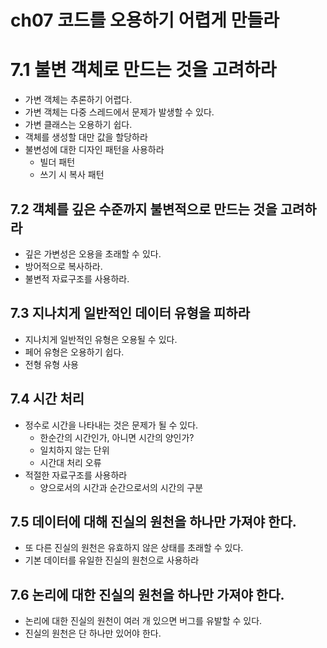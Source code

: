 # ch07 코드를 오용하기 어렵게 만들라

# 7.1 불변 객체로 만드는 것을 고려하라

- 가변 객체는 추론하기 어렵다.
- 가변 객체는 다중 스레드에서 문제가 발생할 수 있다.
- 가변 클래스는 오용하기 쉽다.
- 객체를 생성할 대만 값을 할당하라
- 불변성에 대한 디자인 패턴을 사용하라
	- 빌더 패턴
	- 쓰기 시 복사 패턴
## 7.2 객체를 깊은 수준까지 불변적으로 만드는 것을 고려하라

- 깊은 가변성은 오용을 초래할 수 있다.
- 방어적으로 복사하라.
- 불변적 자료구조를 사용하라.

## 7.3 지나치게 일반적인 데이터 유형을 피하라

- 지나치게 일반적인 유형은 오용될 수 있다.
- 페어 유형은 오용하기 쉽다.
- 전형 유형 사용

## 7.4 시간 처리

- 정수로 시간을 나타내는 것은 문제가 될 수 있다.
	- 한순간의 시간인가, 아니면 시간의 양인가?
	- 일치하지 않는 단위
	- 시간대 처리 오류
- 적절한 자료구조를 사용하라
	- 양으로서의 시간과 순간으로서의 시간의 구분

## 7.5 데이터에 대해 진실의 원천을 하나만 가져야 한다.

- 또 다른 진실의 원천은 유효하지 않은 상태를 초래할 수 있다.
- 기본 데이터를 유일한 진실의 원천으로 사용하라

## 7.6 논리에 대한 진실의 원천을 하나만 가져야 한다.

- 논리에 대한 진실의 원천이 여러 개 있으면 버그를 유발할 수 있다.
- 진실의 원천은 단 하나만 있어야 한다.




